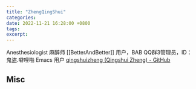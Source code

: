 ```yaml
---
title: "ZhengQingShui"
categories: 
date: 2022-11-21 16:28:00 +0800
tags: 
excerpt: 
---
```


Anesthesiologist 麻醉师
[[BetterAndBetter]] 用户，BAB QQ群3管理员，ID：鬼盗.噼哩啪
Emacs 用户
[qingshuizheng (Qingshui Zheng) - GitHub](https://github.com/qingshuizheng)








## Misc



